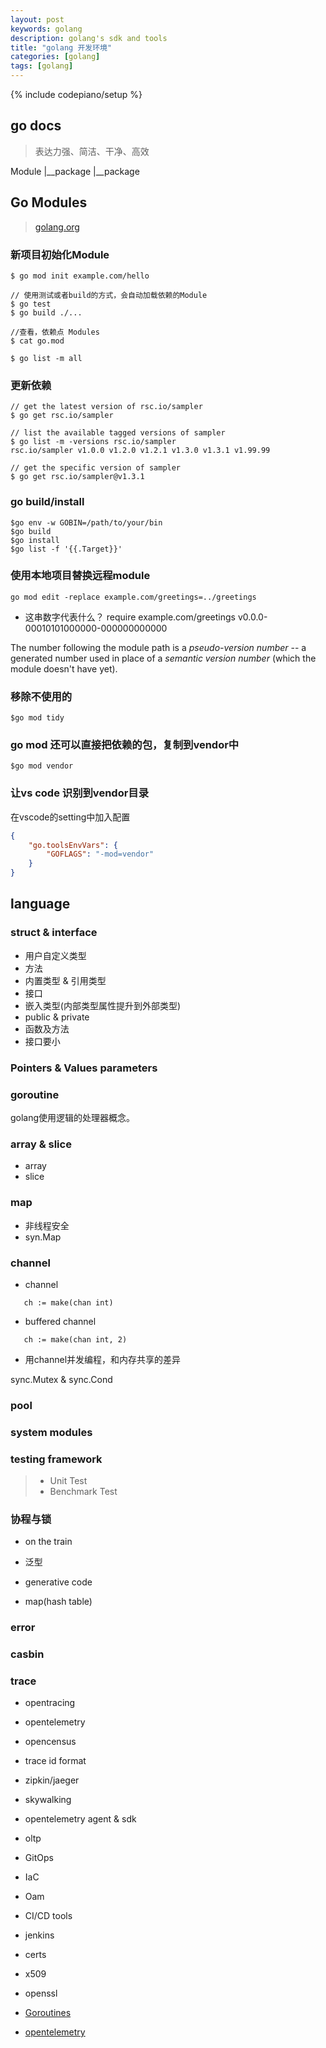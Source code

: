 ```yaml
---
layout: post
keywords: golang 
description: golang's sdk and tools 
title: "golang 开发环境"
categories: [golang]
tags: [golang]
---
```

{% include codepiano/setup %}

## go docs

> 表达力强、简洁、干净、高效

Module
  |__package
  |__package

## Go Modules

> [golang.org](https://blog.golang.org/using-go-modules)

### 新项目初始化Module

```shell
$ go mod init example.com/hello

// 使用测试或者build的方式，会自动加载依赖的Module
$ go test
$ go build ./...

//查看，依赖点 Modules
$ cat go.mod

$ go list -m all
```

### 更新依赖

```shell
// get the latest version of rsc.io/sampler
$ go get rsc.io/sampler

// list the available tagged versions of sampler
$ go list -m -versions rsc.io/sampler
rsc.io/sampler v1.0.0 v1.2.0 v1.2.1 v1.3.0 v1.3.1 v1.99.99

// get the specific version of sampler
$ go get rsc.io/sampler@v1.3.1

```

### go build/install

```shell
$go env -w GOBIN=/path/to/your/bin
$go build
$go install
$go list -f '{{.Target}}'
```

### 使用本地项目替换远程module

```shell
go mod edit -replace example.com/greetings=../greetings
```

* 这串数字代表什么？ require example.com/greetings v0.0.0-00010101000000-000000000000

The number following the module path is a *pseudo-version number* -- a generated number used in place of a *semantic version number* (which the module doesn't have yet).

### 移除不使用的

```shell
$go mod tidy
```

### go mod 还可以直接把依赖的包，复制到vendor中

```shell
$go mod vendor
```

### 让vs code 识别到vendor目录

在vscode的setting中加入配置

```json
{
    "go.toolsEnvVars": {
        "GOFLAGS": "-mod=vendor"
    }
}
```

## language

### struct & interface

* 用户自定义类型
* 方法
* 内置类型 & 引用类型
* 接口
* 嵌入类型(内部类型属性提升到外部类型)
* public & private
* 函数及方法
* 接口要小

### Pointers & Values parameters

### goroutine

golang使用逻辑的处理器概念。

### array & slice

* array
* slice

### map

* 非线程安全
* syn.Map

### channel

* channel

```golang
   ch := make(chan int)
```

* buffered channel

```golang
   ch := make(chan int, 2)
```

* 用channel并发编程，和内存共享的差异

sync.Mutex & sync.Cond

### pool

### system modules

### testing framework

> * Unit Test
> * Benchmark Test

### 协程与锁

* on the train

* 泛型
* generative code
* map(hash table)

### error

### casbin

### trace

* opentracing
* opentelemetry
* opencensus

* trace id format
* zipkin/jaeger
* skywalking
* opentelemetry agent & sdk
* oltp

* GitOps
* IaC
* Oam

* CI/CD tools
* jenkins
* certs
* x509
* openssl

* [Goroutines](https://golangbot.com/goroutines/)
* [opentelemetry](https://opentelemetry.io/docs/specs/otel/trace/sdk/)
